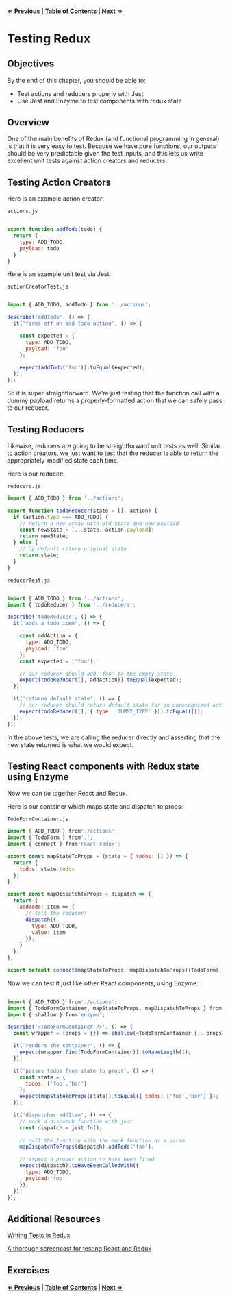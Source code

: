 #### [⇐ Previous](./06-redux_and_react.md) | [Table of Contents](./../readme.md) | [Next ⇒](./08-backend.md)

# Testing Redux

## Objectives

By the end of this chapter, you should be able to:

- Test actions and reducers properly with Jest
- Use Jest and Enzyme to test components with redux state

## Overview

One of the main benefits of Redux (and functional programming in general) is that it is very easy to test. Because we have pure functions, our outputs should be very predictable given the test inputs, and this lets us write excellent unit tests against action creators and reducers.

## Testing Action Creators

Here is an example action creator:

`actions.js`

```js

export function addTodo(todo) {
  return {
    type: ADD_TODO,
    payload: todo
  }
}

```

Here is an example unit test via Jest:

`actionCreatorTest.js`

```js

import { ADD_TODO, addTodo } from '../actions';

describe('addTodo', () => {
  it('fires off an add todo action', () => {

    const expected = {
      type: ADD_TODO,
      payload: 'foo'
    };

    expect(addTodo('foo')).toEqual(expected);
  });
});

```

So it is super straightforward. We're just testing that the function call with a dummy payload returns a properly-formatted action that we can safely pass to our reducer.

## Testing Reducers

Likewise, reducers are going to be straightforward unit tests as well. Similar to action creators, we just want to test that the reducer is able to return the appropriately-modified state each time.

Here is our reducer:

`reducers.js`

```js
import { ADD_TODO } from '../actions';

export function todoReducer(state = [], action) {
  if (action.type === ADD_TODO) {
    // return a new array with old state and new payload
    const newState = [...state, action.payload];
    return newState;
  } else {
    // by default return original state
    return state;
  }
}
```

`reducerTest.js`

```js

import { ADD_TODO } from '../actions';
import { todoReducer } from '../reducers';

describe('todoReducer', () => {
  it('adds a todo item', () => {

    const addAction = {
      type: ADD_TODO,
      payload: 'foo'
    };
    const expected = ['foo'];

    // our reducer should add 'foo' to the empty state
    expect(todoReducer([], addAction)).toEqual(expected);
  });

  it('returns default state', () => {
    // our reducer should return default state for an unrecognized action type
    expect(todoReducer([], { type: 'DUMMY_TYPE' })).toEqual([]);
  });
});

```

In the above tests, we are calling the reducer directly and asserting that the new state returned is what we would expect.

## Testing React components with Redux state using Enzyme

Now we can tie together React and Redux.

Here is our container which maps state and dispatch to props:

`TodoFormContainer.js`

```js
import { ADD_TODO } from'./actions';
import { TodoForm } from'.';
import { connect } from'react-redux';

export const mapStateToProps = (state = { todos: [] }) => {
  return {
    todos: state.todos
  };
};

export const mapDispatchToProps = dispatch => {
  return {
    addTodo: item => {
      // call the reducer!
      dispatch({
        type: ADD_TODO,
        value: item
      });
    }
  };
};

export default connect(mapStateToProps, mapDispatchToProps)(TodoForm);

```

Now we can test it just like other React components, using Enzyme:

```js

import { ADD_TODO } from'./actions';
import { TodoFormContainer, mapStateToProps, mapDispatchToProps } from'.';
import { shallow } from'enzyme';

describe('<TodoFormContainer />', () => {
  const wrapper = (props = {}) => shallow(<TodoFormContainer {...props} />);

  it('renders the container', () => {
    expect(wrapper.find(TodoFormContainer)).toHaveLength(1);
  });

  it('passes todos from state to props', () => {
    const state = {
      todos: ['foo','bar']
    };
    expect(mapStateToProps(state)).toEqual({ todos: ['foo','bar'] });
  });

  it('dispatches addItem', () => {
    // mock a dispatch function with jest
    const dispatch = jest.fn();
    
    // call the function with the mock function as a param
    mapDispatchToProps(dispatch).addTodo('foo');

    // expect a proper action to have been fired
    expect(dispatch).toHaveBeenCalledWith({
      type: ADD_TODO,
      payload:'foo'
    });
  });
});

```

## Additional Resources

[Writing Tests in Redux](http://redux.js.org/docs/recipes/WritingTests.html)

[A thorough screencast for testing React and Redux](https://www.youtube.com/watch?v=bMmntkVM4wQ)

## Exercises

#### [⇐ Previous](./06-redux_and_react.md) | [Table of Contents](./../readme.md) | [Next ⇒](./08-backend.md)